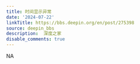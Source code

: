 ```yaml
---
title: 时间显示异常
date: '2024-07-22'
linkTitle: https://bbs.deepin.org/en/post/275398
source: deepin_bbs
description:  深度之家 
disable_comments: true
---
```

NA
